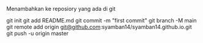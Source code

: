 Menambahkan ke reposiory yang ada di git

git init
git add README.md
git commit -m "first commit"
git branch -M main
git remote add origin git@github.com:syamban14/syamban14.github.io.git
git push -u origin master
